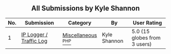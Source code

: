 ﻿<div align="center">

## All Submissions by Kyle Shannon

</div>

No.  | Submission | Category | By   | User Rating
---- | ---------- | -------- | ---- | -----------
1 | [IP Logger / Traffic Log<br />](https://github.com/Planet-Source-Code/kyle-shannon-ip-logger-traffic-log__8-823) | [Miscellaneous<br /><sup>PHP</sup>](../ByCategory/miscellaneous__8-1.md) | Kyle Shannon | 5.0 (15 globes from 3 users)

